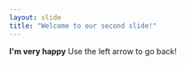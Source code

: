 ```yaml
---
layout: slide
title: "Welcome to our second slide!"
---
```

**I'm very happy**
Use the left arrow to go back!

